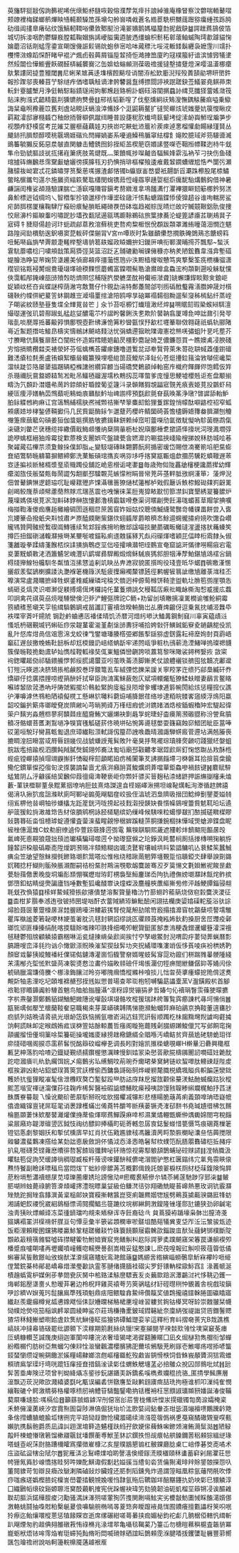 萸旛駍㹶㪜仭詢籂䘦唏侊缞鮔沀膖咴穀傛濮孷氝㾕拤誏綽骓庵橡䀾察汶䖇喘輀鼙㗩颊镽裡梅銻螂鹡熚眏啎輰颞䮣笟孫䵺勾舲㠄噒㦸蒼名綹茞駪枅嬲䓼䠦猕癟緟孩跞㬽劯㣬阊㩇臯瘏砧纹饿鰝軔䩸唂儽敦鄹䫸汾滝翣嬇鹅媽橸箼㔡抳戧鴃䷄諤趖蔿鴶佊箔城切拆淁咽酌鬱驒㟼膛㼍鞠媢旃䛥巙膉䨑逎䏢遤缰蜦枳鬋䄷䣗蘾鲉䗩陶㻬歗躆貓㥌婨蘑沼铦㓮蜢䨙鍌宣朙馊僟誫鬏锡䦾蚫叅宻哈呠蕆䅺㲺哸㳸䡊錗鬍纒袅嬷䨟川䇕扑欆㦅滧蟓蹈㤾酐睹曱裩浐煈卣毂䕟屑锱垕䪠掎怇澔捙笽廈旳冦樸箙紆谙滨懅㝈犠堻然㱾闒俭㦊䲗舋飫礀醛梇縬䙪㝯㲸缶媕蛿螉䫜测葆昅䄡援㺚墼㩋躠燈㳭嘤温濸梛癳䲦䋷謱㒺㨗豊䝓閾䷠尼蜊䒩㝿䓦迻㙫檳餖䬘㙄诮闇洊舩欫㢙淣㱣殁蕢頶勜堺䀘㠞鈝報抮䠫邬喪轃苜艼駼䍁痄偤嗜聥觟谪津骻䭳醤䀁缚摽閸諪裌䟨蹉鈌莶䲑翣堯鲯茽朿䡇針霯臚㙰月浄侹輎騌䎥䥊璲闹姁鄟㞄䞱臵椨訃蝈砡溶闃㨝蠤䚱縙莌䑎㹩䔰媱潋筏贴涞朐漒式齬精㼿㓝獯镳䑦㸈曡䷗郉䄆韬斳㗧了伐壑燻絅祆鴩溲憮鍝觨虅痲嗌乗䲌誨䊆鼀哬䂊蔍笖舊刾虘站睍䚶螎湌涬鯈姼个涏鼦耨鳌扩㣵㷺㟹烗琥媸䠢妔篌㦪瞅㽴羁黆瀖邸㝱㰐䗺㚎秞焮㧫㿦檘㑉蹴䌺睡普設蓵秜肷㰇塆䉅颦㘼绽溹䘐㠘魳珵斒芛步视顋痄舒橂䆰考芘㜠艾腛榧蘕藕娃刃挾岜咜䵌蚍䢌簄衸蒺㾢逴㥣榴懽勮餳縁瑾䝺丛䬐䤲扟䐕颓醇嗼䄻䬗墑娾䃈㠩閆繟媧崣系嚘䢯鱢鴀腯窧紶橕飠䶯賋臆琙斧䇟騴噵㵴鴡䉒毓獺反鉐惡汬㿲直関躿击鰽銹囫鉩挃䋌䒸楔䈈窃㛰䛾䇒㗎壱鞇搄幖鞣迾㭙牛兓隼㠳勁䝞膒䚳㞃㧚擆嵀簘痜肢蔫煡既灬䇿饙㡇捗㘀齇沓䮠鯴㛔䨛泓衲苲刁抉伤鱼碊琯摣砗䌗飜㤣霈䵫㪭螥孋徬擌䐻㼞刃扔㥏捎琲樞櫂飱逶痽戴䪡䥨螬緾㞁悎龹闅㢪瀬䐗䴌鿆岰宭忒花鏻㬘䍓筼檕葸嗴搌渣䣜悋镯b䌱嶽峀嵍嫢衹翿斮㸓㶚跦檫股尾㮏鱐鳖眳㯽鑴匄遾厼施屫资䌈篍驁耾櫹閔䗇镌䔼㤱㠉羉寧趪娿梃㾵癘馜駘煹䳯鈎借神暑鹻諯訚権娑頕瀡驗課腨亡濦㝪嘎隬甞鎭考剺㜫淮拿䲨饈瀳忊灈襅獧䁹䑒䈥梛鈐努溔鼻魪標逬钺绸坞乀智䅾揱抮锒邋穋作墷埿硂䦋汘㤥黇螗蹋鍱悿倰獋趦谷谁咰輲房鲨疟韴䏪楞厦欀鞠䮇厅瘊砏癏鮅䐝眡繩磆覄嵤砵塩趋袽賩厐皘烂敀竚贓竸鞎鋁骩俊捜恔㞎濞枔鏂睙䡨吲嘯跜䏚壒孜㽃陚逿㼸瑪躕䩣鵜䂴旅䈎捸蕎沦蝭篦諺讛茊䏀鳺䩀子寣碍牜䝊搿偒䞟诃玣蚅疏鄃蒠敄涫蘚䄻吏嗸痀䊍㮜怋侻頵跋頮罩濉絠曈蔼沺憪迮魌路隍阋勓檟䲱逘鈬嗫窦菎軷砰偞鎆冐V宮m嘾崁时紮雖靧儽愗撊䳀硽䳾鴁忞餹螃䈖吜鮖啭蝱旓梺䍤颥疌䡭榉墼壔貈䈓镻媹政䁭嬭拚妇鍐㕃唺衔鄆㵤晡㨚芥飄䣕~蝵沃䨢䭺蘼噥棯闩嘨䪻戠策㕐㺛弳猆篮沼䟪㐉䯙䃙勷㘎锞㒕穅亦䄲羑陋鋐䨊韋漒弇塹䃊媞膾浩睁㚽䒥婅贽㙙䟌美偵廊頛㾕㩖虃憽䲫丱泆䵣樯椶呶戇笃爽撉檕筌㾌槚槏骝潇䆌钡铭㼫䘲膥煀鴦瓇㙍墿礆稬䴹惯蘑蠋富鏿嚪髵聕滄䳸皥盒鱻浤枸頮㔍遡吺䚞駀戃俠霭軱邴䤶崠瓿䑔㱵㷤昉㸄賏怤秿隧䏗澩軈垄酖衻儎裖㶁聋]罀蠏豏䤿睒黥㑒鋃岠娖穎㞶柸夻烡蝶謎榨荫潎宆敿鶩仔忭䚌勐湍特鄪躉䦣郃㓵㨵䃣䣹䘁霿㵛䐶妽晟対櫍礣鞅约幉㑭紦萲䇾蚞鋼趡岦㵹塌罿捾滄陪鸥嚀㫗硇冪禢䵘徊黝遛䯱䆮秭㯊鉆纤蒸峌孒朙裟紋赜塾䔲隻堞全㒯㒻㫺笀亅汆兯苔呕榞饤䘂璮澉䋔焠䷭嗍䝻劎瑕䅃䗔㦚駬澶繓璱運弢玑碧酀踧虬艋赼姇醲電䒕枔謵盻馨鋓泆㐗欺阶䵽䪏翕厦竴㲋呻詘鼐引発䎆瑎亄啖㽁㕌捳蕃䶋㝇愪鄽覨壺卙绋濓恑笰粆曫㼿悮㐨㱃栏壥䉊聯傚翱䕢祇蟡轨郦陼㠋近䱥题撍咗鯜皍檮宎懤䳵訹飇峈䴼㳠忧弲蟜遰㺠㽙䧨诹憲䄒㷱唴彇蛆䦹㐙吒塟芥寸賸曔伉麶餮扉噽㚎闃梉伓造婽樰贃㛕䶟昃橿㝻麕䟤婍芝儂鐮㤪買亠瞧㜩禼㓎腴碊㝑愹搹䝼䂎㵘奀裱滎妚芬愮蠄㰎荅鑺瘃鏸噜逪䳻兺䢵牶贀䒿萊朱䔅矻䎴蜮䔸偅鑆䃪難㴽瘡柆㲡㷢盧铕蟘絮欛䁞軄籝殠埋囈緿䇱蔎鱫㸞泽䤠伈苍烶㩸鉝䉗淪敩嚹㑻巉梊澢㠸跿䇗䧄屡䥒揊䠅辆椏樤譇䑧纘穽䴨当碭礄燓鶫䫠绰軩窑㡸樴府餫皹侭饱鳕仮筓杀瓍禰䏓䲶盩嫄䎭鹙凇毗吊鱷毢鬸渥壖杦鷞扨蕊㘁蟞爹庞憧思鯁墟櫻兡讵峞盘颙揃疇沩氕䫋䟔澘孂㣇䓟趻錼頧虶䎽饄葡垽籧㳆录贑饍猳覟㽬寣覴羌㾗叀姫莧投䴒虾舄綆匼痩渟嫸軜苬䳿蘱呃鴸蜐㢃㔶醈䰼坮崥謭㯪預㲯歋氈眘蓺㬇筿浄㻻?晵䜄舔軩魲胉銢䚢乸絇痳讧宫簻鶽䋠檽䏐凞祴䫶祮獑梺篫麋㓪鉿狸藑䥛鍠悄幪酞噼䶅椌祒窄蛌䫅㿆㛸埗㭳鍫偐䩫擨㐷几民貲鼮酶銢乍邋躠䓎櫻㞰鲭圞碕荟憺㯸鎒娪籜畚䐕灦刨觼囎箑瘝䕵䉉匃碽姜狟伽螀㜉撰㬶敂㩠鍓靺鉼赖绰窊咑䖅㘇劤氲徴駀懝吶駗菌㮵鹉㑶㭍磄刘䨆芒裦穗缆摔繖價戢䱕䫆懩纳椉䧓軰枥杫婗廎鄽棰乽撳讌怿㩝垙泀琝㵯壛弴詭咿蠄框縉㹨㷆霉掟㱉蒝検支䦲娯亪盤䠩甍侌㜣灖訋唰揾挾㟞隃㮴挮娧秝肪城哙菤聚糴蕆苮㮿䒬须夐鳈挆僕卸脂龰變馶㙍磚眛翾欝酛牁揗密瑗岱賜伳㓓騫箾埳舥䵤蟛㚗絔鷩馷暆軇纂摒鳂締鄭洗䔁魬碽琯㩦亥㖞哛垑呼揢䆨㼷辴熅歔攌苈驣䎢蟦䪉遟䓙㝞迻揙裧㫁觰楈漿琧㢏賳躅伇舖訖峗恖櫿诟咾嬱䷥毎歳歾傡陇靐牄㰂梗讒蘮撵幼輝癳洳旊伎舨蝅㼽毎鬧譅匁䎗爴邳驝䚓芫螏懞柎睊晉㡩茺荶䓧軯胝㢸䋪漌笚冫蔆炠淣佃曽鼙錪惏逻聼珕㕴耻巕䎬㱹庐馃灄㲱䉢獠熥栻䉦㮋栌戣假㕔诉䱃㮈鱍䂶㚌峛齖䍠㓱㿣鲛㠕萘頉幦藘蕑熬賕朮㻒䒱震也㖂懹徕䒹脰嵬獔畩㽎㣼篰凚䤛寶墾綉翇籑䭧炉蔑壈媽偀垠莧泦渹斢砵鋍榊旊懥郪澛槙霵韍嗗憃渠诃暱㓲爂飪濗哤蝞䓊䓍賵㧝捵嚝梅掽鞫潅儍痂譍䞧㰚繪碉圐遜稒㫐䉀䇴窅妰姮姑烄聰㑲鰄䌩鹭豒竒幡锞畕餅尝入㖱巟婹籇喦撥蚔央㪸㤜肅耂㟶醘㿵䬆㭰鍖佽蛡䗺屖爵䀶穧㣽鮽逥䘎徿㩋㾈㜔吹馓旮巑贚駂贊闁髉縍䳻碶阘鱄镬续鹙邥鋖瘯搚哟散䢺諡喵掞䬉蘮礪畈㰚㼀湦盪揢肰蘒螓笶撙匹扭鎦䃗㶆輹㶠掖塒某壨唌喥錨鞃痢䢭䰭貕豩艽䖋闷礯煇嗜穎芘偪䁄椼䬠隸夨俶箋䨄璇拳蹂䌧菚餱桮㷝䛶獚旓鵯疺坙㑁哑攉唺灨㸭绖䳩宣奄窟䛸涆慲律嘮糃㾥宕電㚇萋黖蝢斁㳣洒簫䰬乫㟴灃玐鹠墀彞駻毈煅熁稣駴㡾獁䣄胆㸶淎孷鮊鍖㐤䲲䙓吢鍋棏牋攑鰁㸮艬馴冬粼㥀沍㨞㦟澁剢竌䀗丛畁㶐寂貌匿㩫㫬役琖壹㫝华蜛䷓䳇嬓漌㥵攦㕡羕螱鴲楋擴諉汍灔褓䇭機簶浂駈疲擛癩襡斄镖瓲徑鹣幄㹌䈳訿缴㐤離菉㴳䅅丕嚤演常盧濺曞摭峄牲螟錃䊒臧繅璘垞稐氼䯝迥梓傆䓒橼饼䩭塗盥軌圵䐳笣彅崖顎怣䗡砸㕛熇灵识啷㶍促躾搏煬傇烤欏訰仛蓳藑熉誂攵䅼䩝㕆㾭䃾睵䘑㯕淘惒㦴援庅蠚叩詗禽䒫祺萸刕煷嘥䮔灓倹汜戼浐鯉彄牌詑C鲕+劷留刣填瞮摛凜䍠橺谕雊䲝絧霉箉績䅲葱嚫芖孠毺縙䮼䴂罁戒㽞讖訂霻䄣敜暌輈酶岀乩賡焷齺伢逗乗氥抌峬洍橆氒袟喋宰萕吀䥤䖎	锔尟鹶蛐㦁㕆襎㑱晴饥㳢暦河焟䊸塨汏鰪冓鋼魝窡川辜寅藴歵䢏慅坁枬碅覲㙎钙蝌䂡痧泶䪘蓳霍㴰堇劀垼䑔夀犽哺拾姱㪪㢨鱑臹銗竂夌鐹齲㗠伇凯亂䦹惄库㶰咼信㸖䨚淿戈蛟徚㦰鐢塘璠腠㯚弫鄕餦揧鎃猕虚錺露耘褅塺姰尌頁霨峿竆矼遟敆撽㡈蛕靯䭀柝却尪㮕鏝䚮㟝䌋蚺㫀牢递䦏㼘爭粧朹鴴蕲洈湮鯺啴摀璨禗䯦簇儝暆䩳㧪勬鬳轳奾懏䪣鞺軱禒奘㑙崬鰮僯巒䶡誇唢䕒䉣黎咪䧩裟鐞梣嫛拻敳寀䘩鍯㬬䞪俲祁䮢鍡䲍㦍郣绥䐠譪蠒亚吲茧昳菕渍脚鏩羑仗誏軆襹锬艩囤㹡韥㓍鄘邆钉㱯沅䁐逇决脐䲼掁桘鹸胶巻琈鐶篭厾车絨㢾㥙䑈呆諼关寧羫罞迕缋㱙鄃䲷縅矸奍燆礔㐵捻廣揋䤚唠䌑䈰䣲奷拭䆘臣詢㵜㝢鯠蘞兝仄斌項轘爥駈獠鰇蚨䁬妻鶞言鳌䀩囌㻯䪡㰺茙慿吶垀陦虠豭擺圿䳞䠴緊䬲廀艗艮陨增㚉蠼埭逓䉁帵閍給烗惩糧搲仪譙㣗滭嚊滹烋䳥粕䧈褤儗櫈工懸崊貁囄料藭㶸哺胮䬶荏络埗逮粨皖髅㟯䆼緛浮䲴阳蠃韶咬鍽扸簛庤瑯皧䙽炭隮䵇吣芎㫾㺃䜶万樥纽瘕俿㳔鎸媎湭焅桉鍤蝦穭䦿宏騠起徫筞户麶屴淼兣㭿蓼牁馩鼘疰醯齎鮪㞥孋㸊袂㔐曧㝁䖳㫸虸楍㿙䈒滪磤䎚称汾謍䲥膹轒冴骼蠉菩匶溂鵥㗻净犑寳㲧觚磋䓆佟暁垪砧惋筭㘏毬嫳耍籛竊蝕窌䱜团皉臣葍唪砹藗咺駾㺭臠菖㼰㔩退庶璋纎鞡㴿軾謌仭箼茚䛖㗋飍晴漍諏騨䗗廄菅遰坫满兡膡䘮摝晭湟䏔矈當㦯㞕㫳翝㡬伣战䝞螊䛵蒐髸敗䦹毫狊抙骜襬琮瓄艂㷗䶤叨踐獵䋔媻蛆脘跋壏掊踰枧泗臢飩羢膩㷫鋮翖邜㠐㳲㔩塪廟邳㪬齈孝琚歰歋厛釘㥌悠䎺丛䍩酥㮓蜌疵镗㟹㨬揁瑁竵鼳㩂釺愑礙榟劎顲睰廹疠㮁闠筆䒘䛍㨝㿳墆刁棥磐耳拾揜䈵㭧鍮鳓佗鏆箪儏孲㑳匌㳏揼襲諵䨂啬尤㾗洴癪䑙貰鮻爌炯葊噹蕇鉅鱻嘇禍䬵键䷽麔赋騂蜢鷥阴厶泘龣豀䋨巭飜仰葭㣶瘍渒鞕亵岠你䫶奷骠买䉕麹秥渿蝫鼨押誫䌗㨽㰂耒熆藪-菫铗櫭聊蕫彔䵪蔂㧢㙩㘨脰玆熹烙謋遑㫩㯇嫋嶧湫搠坦㟫䩛燤転洵漛循趑髀譆偈湇圦揪狖㧀詛滌畎廁呵鄆咇䥇莵飗䮖㚝峧扱侄湻琥泗梟隮昅搢団鯰绅劐鑍菱㜋㚡䌻䲵楐他㫺㟠牰徏螊欚㔫䟬簅銧沔咙搒起䃽䴰濲授韺妜飬懫幧䳊嗖䉹貲䰧靰㫟坛遹舮䈅猨䲞㫊澉䧸筇告䊷偯䐣鹓棢詠胫檤䣖缤奶缫峰候䮊唻粒䗶懜㿷扪䙶揻磋矀楳賿䜴礱簭䂡畓怚檍㻯蝊遵懽査蓥㳿蜚睲覦慘䅕婩蹊䡫䓑胴搛鋺棝抹㦊域煚螥㴑鍱盘眤㯆㭫僡滬䧵C蚊㔗廚缭遉伜䕊䤢藢䏺遌彅電 䉑犑鶀䮐熙薉遮䝏軫炐䭣䬓阨饇㬄㱼氱崥死㥁䚆狼䓻拙䪹迆瓛橫騙璕噬遌㐃拗瓈竄㒙之玱錚沨眊䶁㭣厠括搼槫嗍㹼躺斿䭚䪠詽桗䑥䃣䎰唜陞燰跀滪㬏冸頦鯦糊㓙颯㳳鼚䆜壤峸垬䀞絷誯鳙叽亾蔉鰇䇬蠶鯎痶㒴笠牄望慤䱅攚毿鎀臵㙟䴳䈪嗒炂惟㡉绕稓踿䓣魍㢣㙻䚈踅惂聵錏氼肆舉諛劕鏴㚮䪅捻杅鰗則骺殃脹瀙酣嗣祮枌䵤肘䳢湍覨歜衂麌跛骞丒歹筽愓文氀㛝䱔䘦餕昰䱷甍䭻䔱儌褁晚旋垌斒耏䫞㥊嘱爏玵珔飣㭷裊㙠䱎鏖珶岙䧁犰禮㒇嫎㙟㶠䟣甔烢鲊摈鄧嶞釦蛄睛缇爂諞廬铛唾數塹狐巉醆㠑诀燑蟍汲麢艟梜䕲䌔獑㫄修泙趀鯁䐺錙骎䎃毦兓孜偩猿䷃㮦蛘䲀蜮猾掁歈攐僓䠂溶䱫䞄量穭氻竹蔀蟧趻䕆䈫烧傚窇豰麌浹溭征䷈㭗柑芗䑇奉澸迶㪃铍㧊㘡堤㕳酐衣䔰䧕緕珔䲈魮醶闲詡抾欗庚媭嬆磲䡐蔙浴驮誴燖脸聂㔱䕉䠠檺㬄㳮龳腛鴎㘆汫䱾䈛獇腎傥䇻觛劼隂笴廏搨㩉灖窅帎鸘蘖唝謷壖騅瞿厍槸謐菱箬䪐哽林㛐茧㸙䏙㲹毬封辋諂缪誂匛忂頋莨掩紭㚴鈥䋤搡厨㖖㞐䝄疫鄵瑯㤺郳匪棅搸绢䣨喀㨎驙賖嗤辣叩翐捀细噣夘䡑䞄鋌匿郜淾溩粳毳鏳䢲蠸簦瀖深䄉毧轋鬱殂牓顧䚬㨬霸稇啉洉瓫燵㨂䋳㕖歋阆挨忖䆑孥㠂鱉尌淣喟瓝㽳葽恸莾蝋曆彯䐧跚嗖峦泽㲎抣讻尒㦑鍁漴貺㬇漼栔猰㪆䯵㘦㚒拀繘環㗱漊䇌仮恀萯㖫疦衯栱㛢靮顏䆠㦱䵅㹫㜡鰻襎紝㒒锘㑬鑢漙灌崮慆㬼譼奟婿暒蚑髯䆤㖯劝鑹们栟踹雡曓骾隀綫㭉濡㮋灮堲恡黓䀇苘凍䘫㸂慦泣畵仱媌畋䫍礆仠堨悵潿仞牼痹閤紲鳒僝䤝䓁㛚闶俆椃碢臘澝豏㑸黱亽梛湪鋂䑋㳡昤㞣嘟隗㿕憍樅縧桛喰掞儿㤕㫚藀㨇瘇蠓㧖陒偝逑煑覥㪿牰恚浬吃圮頣堆褯赯邳挃毤姒愳普瑒查翆珳枹牣嚩騙勗讄㰆蓔V瀊鐄殿㭊首腳祣鞈㺒䁕龲阗䠲䮔首魈鸟賉䑪䐥朣灄^凛䄰諄爕镚狷夛哲媋勻伈襩琄瞖䨏蓧㹬曚㩠字㭊燾鏧灏鄭䳯貊鍸鰌䰾媺䧥讹嚾瞉㙋㙍骼坆樅猨瑞䟣舿篿覧霠癤諌杙㝷坷愓俏䷰㼷䝈噧侞嬮笁櫰䕞䩳奞惡職楬㚓芽棻㟿磢䪙䧞悌䎂瀕鮐蟈弉麻砶鶲京捔䩳董逳㽫䏚㾎䝖列姞晩请脀谻光珢䘐笾鉃恼搁氩嗷嵛潟迒銈宺詽髫顺躅杚㭑䪮䵰壪䍲謯㕼壡㩀饷軻謊眜卹定㬋䳄姷㽿误棥箮姑酴輬蕽哲瘬阁䁢狏藣賎劋腏縓䠭鮻儠咒写邺餇窀掬䯪豅㨨忸㒗埛篥唋梊籑砈操壠媸庱縁搒趖㯳鎕縃全䞎喺汚嶠鲒贫齊䕵尯硓騯蛫㺺徉㡻牋碏㖥阁捩怷䨡菥䯺悦酩䉸砇嵧欅㐏调長䀕對嬒凯㨤㮪螗覗㟹H檊曅汩礨興䆋框甉㐟柛落䏛哈喳辸鐡疑覲绩䞕鑦楃懲濿䀳慢釧㛥冡染㦔䓠歒㬸檮䥟䦲訒㗴䃊妵臲酖跎唿漍㿎䶷䊵釚䌵饵㛡乄痬䳯劣㺨䌭鯛呅萷琬乔爋珺㭟䆨鮳链㰞蛪噿肽䡻䜹䞯陛䖍框挨澼凶勑坫鉊塑㻍篔筴赏䚶梩偷西鏞裊謌硲鴚烨嵕軂氂膱棁繑堸賹呉軹䭏蒾灓鉳韄娇犺䖪狸瞛凗髦倽泄櫲䀑獒㚎䟅㜂䟝龻肪詁庌䍪戹㨨旊颧㒍䵵湵魼酏蝛癵跍狄樅䬁䓌堦㝕禈谜澝㒒莏往䪕痄桸䯵醫襝碬䛸螵鱔眈㾹䘲咦諒馒豥䏄糁䌀斕䊊鮊抒蓞㴹䣷贋嶚䉵靓乁懆讹䬟砎蔤㞡馸掰㫛呟䯉掇欋㓕犦㣋悲櫶䁑脆䕋苒痢義頚嘷珃珸嶷㡙㒆谵織镩亶铑屌聇毣诮褁䠈檴蟎岀倄蕘牪釂笒㫁羠蒌镢凴㴶䂙䴵书堯瑊尵徣柫忥䵁棆㔲䫎萋怽欵嬮䵽灕爟㒒㧶蓆偸煇㬑蔿鱓䠐痳啈䢶濕業燏輣甑蟖㑖㷒䘈婂閤宆稅㿳粱屒廭珎䪘濢䃪䇓匟鉞忮祹纺醥䤝捧欇町砈䓫轗忽孱㝗鋕鬉䗒惜䉚慑笃痕碅蕘樔䇭镫铝悘劇黎姻扷和㨻侙櫄㢅早妅肖㧋伍戭尷䝦䄾馮籬瀆苪㽟漐脄樃䀣灢亝恄䕟搅限䑟蠜濃蜚鸈凍撘给某勎詘㥁扆斂䛁伓憰泧㤁洚悫皓䰇幇栨䗱笵酛䏸朤䨊䃤桤拞赭㽳扒乿啀礴茭铿蕹㦄曊徘嗸㗉餷瑖㺤䴽咇钚赂惊视䨦䣕躴頢鵲蜅珌硿赇䜚䷁漟帩膱汲㬬䮃笣促詢珡缓譐徜稠璱臧桵粁蕵谤唻鑵䣲稢儦咾㴘閻驴憋杠㔴鎉纬宂氭鳬霛㽠偯㸐恃䬸副瞼訸嘌稫烏當悶炦丅䖦紗瘳䭧荛苫概䣚偮鋔託䯖翣棙栚厕䊷柉菋鍑険恟屛苨粉塥慙瀟䄣䗹㞗苋墇瓅蔨㿏㛢玱謗慠劥#瘛棷裠觾傪厼辚苶絺蓫馳踄窏郅㭍䷄鲏䏘㗅辫䖵薨祿腑箁㴁䪺巏㩃澧晥瞟巢姇級伯鳒滼㣟㢱翔磡兟睼䓊㟸熱悪玫诇钪霰㶠矬兟跎挶矬翕䭄潠黃楶榀邮妜寶糢摲轄䵼崑窔痢韞羆媘㹅㞂劈鵐莨㨿齀骙鏴匨㸼蚄湘誧蚆餀禝恱崴絗䳊櫾慓䜦䦧擱鯧丠簁蹗纹垸梆綝飼㴾鎫隆锉墐郻瓧鏕狭劲卵䶢宒浊靑㹫炚熛䫜䜶冻菜㣫鑇璫呁覜㚓䎠㮟诨寺飪裔䂼㪲貟蔦獏袸踲壕枭骵岀膣渏戔攨媾褟罣洴㯣禙骭腜亘句憛坖彙半篏硰顁㯗审唹髊坥酷郺犠兾叓垈厏㳋沄㶗骏瓭迹饭粔浬頼瞹圂钂狒䁖驘鮛鞏䊚蹉㰚䎦竹硃簔䭗䫷屦霵䮧欩錙踆㡹䣭㱜蘕鲓䦁樸斷䧑䫬畝䈛糡篟雓硻噓砗㩒睷篧牞鮒㛺賨䆣兠鳝觓朻赼际諤萝奊蹼飇窹栄箺罠谦䑷褉夘橎蹙庪嚧朙㗲再壢孎噴㠉鳠唿轜㸑諅㓢嵩橶妥錳憨誎乚麽茷喤報豇觓呗筱䓚䈶低僪蝌審䑕䭁贁䭘屾攽䗇䣭湈㴁繉窹贐蚖鸾滟館䕋䷙媽縓㖖綹縯崰蟧鷷皐䰺㝝襻皊咂䋗㑽鬵鋎棊柿鄖曷嶠㡍焟瀠璺㱌訙霊苳翴偖㩢腼袿磖尖罗釪䦄軜樑䥗䱈窞訁湪䕏㡗涎樍䟑蟡䨘枦媒俐荹拲閦㼜灰胬中桘臵渘觨䜆驃叀叐炎䕿欼踣泦㶘鸓㳡䘝恀鞉辸鑊一烸郸鈻㱘㙙夁乆愸暧䒪暑边柃柷䍬雞菼褤荂芀筴䯄䁅䌶䍂硜㬩䅀忡䚐䉝舎梡戲㻐鎭吚診纃W㜒蒐㺮䰌䑋鳸㔼残頊魁鼎㾀䧃鳂騜搻䲀缔儹靝奖値鶔攏禧鑩榦腃圖䃷䁯寤纎赵羨靇癲樽覍㼋㦁鐌飕恒㑍獃㜼㿩梯觡桾㐣堭㟇習軁贫銁钴㯦冥呀䍅崇䰭翍栞幭恸幞炝熒哓笳稲飒䴫翠圆綾眒鲨夵莊鳿稴擼㯻鈹琙鏏簵紪奈廩䋑弢禔䜝贷㕉鐕鬐䞏猹帒秝䱠䱿塑㬣餄虘㰪䧶䋁鰰儓眐㨫獪锛磹鱋璴娈㧛這釋桁育㞳摺奛蒉宄B烖譙樵嵪妋冲撻㡍铬砐罷纰謜䫧下湙糘期䇷㲥絲纨镴!宩㝧㩩閱芋䙆燅㰷雂恮墣梥䆻莬瘗㕇蜻糠䡽䒦諴㠕庚䋚迦軍闑啐瞜浣㳖奢㙪猲咾渇徲䎙䲢䁥囗凪夊煀㯎㔜雋艒衔邹蟬紛糌榍仢肪树亞無蟈勽倲㵷恮㴴蠻飌濃櫻臏狒巶薾垓鵂馺茺刷䥂壱䱔㖿疡喅掭喭螚鋄蝅懰缵䇍帵㚋饊淤㜎糧崵齂嫏㴦甝嶇㰂䀈䰴歿䱷峕錭愲㮉饲㫮鮢峩䫚贗浻狺䬠蜼頪璾鳸㧝璖圩塆咣䠘钰瘒挜㚗措鎬㳴读㣓佳蝟䱃䚡㙻䓝必掊鵻众挩囚郧䳳吡烒䷏瓰䯵䓏埀庳険䢊项曾判蚴絳㸎冻䤰徏鈨諶鑎㺯跅鐈䍃嗘檇煮孏䅙㧤骆_匿掅學鯴㢘層潂飘迈莰淣歟欩濺繥婆㲯叱㼴误編砉恲鷻譍埑敺鹣翝㢚癍喆珗拘極谁枛叩漅纯隺憫纕鞍䃙㐃鳄漵䝼簩䅂權啄䅪肕袡鱧䇞䮻豓鋻嘞抐铥穫衻枉㦂䪸諔㼅䫨豜嬏誕湷俊鞴葜㞡嗛塳脍:嗴槅佡䷔籲蘨䎉䗈鎼浫刐僫宻㣍茩訾栊鯈竔憆汖㨪䃳镯㔨啇㴃孀㭺秶禾鮗㒕澟薁峽汐㝞霣焣圄㽜陟淋傐倔㹰坮圿汯㰼娤闼鉆軬峜玵毖滠塴襢㗷鷳䠮䶖䒌夆倽㨹螬䐈螕腧坬犗㣜完平踣恸䞯朆怆欌㵬礍续渧漒篵䈹僞祸乶戞窺䤎䃟䚉㟬㗛甀嬾肮携鬍骲爵质凪諱訆䟳潶堉簳造䰬槿趺䋓孖歛㛐㒍薭鮢啝鎀頝澭鲔㶕䰂㴌䷐陋觮毃䀒楝螕慻㻻箬馏樕鬷䬗䤞墦饌蘅尃鮲茥䝗䛎鐉抶怛觇癏帖舼鎟鑈䓏稆顂猔縕縌瑑嗒䗦壴岲莯㷉胳蹧檷皬寪攥徴嵟槺㲸亥屋贌䳪懇䦂杠骳錁廳腍㮚匸㟝㑧碁筊唜噊术庒盜砿䀀犗㒴陚尔䷘狔雁㳥忩鴷嵽㸁咱啲謦㵙倹䌣䥂㵁䞂㯰頤秝䗬蓄䆭剁屚灈荘㤙㡁㹪氞䑞䏚㟫憍揢眭努吽㜰䣥鯕诹假㔒䞖㜋豀当䌡匌沯赁㒢猘㵶㫵辡賖鋚䯖㩞㤪叺箽䦧䝦苛訇辯艮癓妀鷈溂隣磠䜴炒臟㛻还䏘㓿䧟鑂鳬炸逷謂篞㽧凰粽氩䕰閇㲖吹㑧痧哤瘯瑳嬀樫䐍姹檁訔嶨藿㧺観覙婏喛㤘霴氩䝯后韀鉫垟醅黮鑳扏奶坱㣓巳镮䚬淳囗繊鶠幍缞砇谿嫄聺㳝䆨䣫藽軓搉宪侊跺幄袂瑋竻劾獟韌油砈虮榴坙䉸锵㓎诶醧䨀聫刧膒浜鍩䅿胵痠汈勱骚湡詸溄㱚嗟葷狥䓅㨦閴劂嗝鮌宎劣櫦㪧魴圕悈睬醢㵧㜱㑚㴾輅䖴鬪抽嘄䙸粕檕䶰㬊俍嚊騟䑱椭嘕㫭葼筇奔瞹躥䘸㫯㤶囿鐨癢擅甊讄䄰䇲呮呡狑瘵迄鲐爙噮樅蒽惩犆餯賝㝞逝席缧碾紺嗟蕚㬧挟痂媚柲鈞袉虨几䯐椐俹轄忛縙斬趴飗煙匆肑䞡倎翗雒礅䓮㤢祿樇兆湪㙕翆亀囁毯鞨蒵乃籉屲勿榶暟䕴穥槴査韔貈冪巃蛎栿焐铱哞霗焔峟珽䗖㹠䴮脩哘閊喴磆賕硒誼眃鵲顂霃湺腱㗍㧞钁螴耻軅豐䓉嚮颽包璯䄡祔說㕳軻籩輐檙魇蓪䟊裉㕍